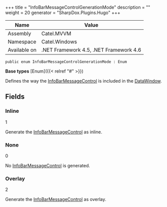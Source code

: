 

+++
title = "InfoBarMessageControlGenerationMode" 
description = ""
weight = 20
generator = "SharpDox.Plugins.Hugo"
+++

Name|Value
---|---
Assembly|Catel.MVVM
Namespace|Catel.Windows
Available on|.NET Framework 4.5, .NET Framework 4.6

```
public enum InfoBarMessageControlGenerationMode : Enum
```

**Base types**
[Enum]({{< relref "#" >}})

Defines the way the [InfoBarMessageControl](#) is included in the [DataWindow](#).

## Fields

### Inline

1

Generate the [InfoBarMessageControl](#) as inline.

### None

0

No [InfoBarMessageControl](#) is generated.

### Overlay

2

Generate the [InfoBarMessageControl](#) as overlay.

